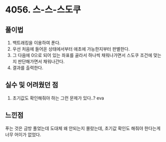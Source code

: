 # 4056. 스-스-스도쿠

## 풀이법

1. 백트래킹을 이용하여 푼다.
2. 우선 처음에 들어온 상태에서부터 애초에 가능한지부터 판별한다.
3. 그 다음에 0으로 되어 있는 좌표를 골라서 하나씩 채워나가면서 스도쿠 조건에 맞는지 판단해가면서 채워나간다.
4. 결과를 출력한다.


## 실수 및 어려웠던 점

1. 초기값도 확인해줘야 하는 그런 문제가 있다..? eva


## 느낀점

푸는 것은 금방 풀었는데 도대체 왜 안되는지 몰랐는데, 초기값 확인도 해줘야 한다는게 너무 어이가 없었다.

